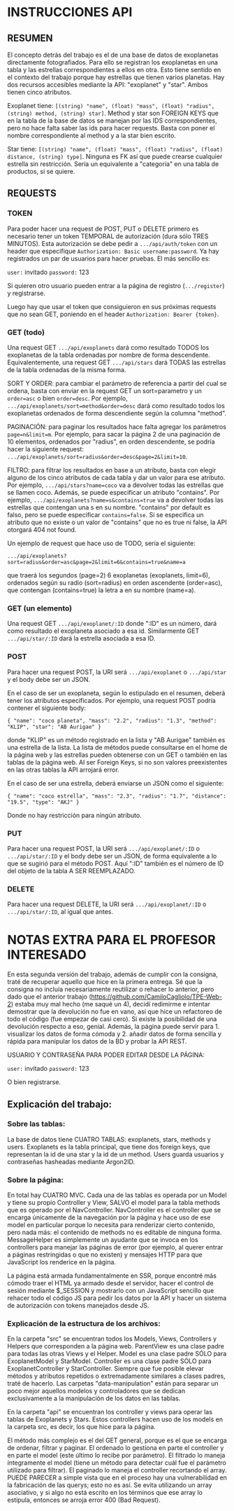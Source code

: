 # INSTRUCCIONES API

## RESUMEN

El concepto detrás del trabajo es el de una base de datos de exoplanetas directamente fotografiados. Para ello se registran los exoplanetas en una tabla y las estrellas correspondientes a ellos en otra. Esto tiene sentido en el contexto del trabajo porque hay estrellas que tienen varios planetas. Hay dos recursos accesibles mediante la API: "exoplanet" y "star". Ambos tienen cinco atributos.

Exoplanet tiene: `[(string) "name", (float) "mass", (float) "radius", (string) method, (string) star]`. Method y star son FOREIGN KEYS que en la tabla de la base de datos se manejan por las IDS correspondientes, pero no hace falta saber las ids para hacer requests. Basta con poner el nombre correspondiente al method y a la star bien escrito.

Star tiene: `[(string) "name", (float) "mass", (float) "radius", (float) distance, (string) type]`. Ninguna es FK así que puede crearse cualquier estrella sin restricción. Sería un equivalente a "categoría" en una tabla de productos, si se quiere.

## REQUESTS

### TOKEN
Para poder hacer una request de POST, PUT o DELETE primero es necesario tener un token TEMPORAL de autorización (dura sólo TRES MINUTOS). Esta autorización se debe pedir a `.../api/auth/token` con un header que especifique `Authorization: Basic username:password`. Ya hay registrados un par de usuarios para hacer pruebas. El más sencillo es:

`user:` invitado
`password:` 123

Si quieren otro usuario pueden entrar a la página de registro (`.../register`) y registrarse.

Luego hay que usar el token que consiguieron en sus próximas requests que no sean GET, poniendo en el header `Authorization: Bearer {token}`.

### GET (todo)

Una request GET `.../api/exoplanets` dará como resultado TODOS los exoplanetas de la tabla ordenadas por nombre de forma descendente. Equivalentemente, una request GET `.../api/stars` dará TODAS las estrellas de la tabla ordenadas de la misma forma.

SORT Y ORDER: para cambiar el parámetro de referencia a partir del cual se ordena, basta con enviar en la request GET un sort=parametro y un `order=asc` o bien `order=desc`. Por ejemplo, `.../api/exoplanets/sort=method&order=desc` dará como resultado todos los exoplanetas ordenados de forma descendiente según la columna "method".

PAGINACIÓN: para paginar los resultados hace falta agregar los parámetros `page=n&limit=m`. Por ejemplo, para sacar la página 2 de una paginación de 10 elementos, ordenados por "radius", en orden descendente, se podría hacer la siguiente request: `.../api/exoplanets/sort=radius&order=desc&page=2&limit=10`.

FILTRO: para filtrar los resultados en base a un atributo, basta con elegir alguno de los cinco atributos de cada tabla y dar un valor para ese atributo. Por ejemplo, `.../api/stars?name=coco` va a devolver todas las estrellas que se llamen coco. Además, se puede especificar un atributo "contains". Por ejemplo, `.../api/exoplanets?name=s&contains=true` va a devolver todas las estrellas que contengan una s en su nombre. "contains" por default es falso, pero se puede especificar `contains=false`. Si se especifica un atributo que no existe o un valor de "contains" que no es true ni false, la API otorgará 404 not found.


Un ejemplo de request que hace uso de TODO, sería el siguiente:

`.../api/exoplanets?sort=radius&order=asc&page=2&limit=6&contains=true&name=a`

que traerá los segundos (page=2) 6 exoplanetas (exoplanets, limit=6), ordenados según su radio (sort=radius) en orden ascendente (order=asc), que contengan (contains=true) la letra a en su nombre (name=a).


### GET (un elemento)

Una request GET `.../api/exoplanet/:ID` donde ":ID" es un número, dará como resultado el exoplaneta asociado a esa id. Similarmente GET `.../api/star/:ID` dará la estrella asociada a esa ID.


### POST

Para hacer una request POST, la URI será `.../api/exoplanet` o `.../api/star` y el body debe ser un JSON. 

En el caso de ser un exoplaneta, según lo estipulado en el resumen, deberá tener los atributos especificados. Por ejemplo, una request POST podría contener el siguiente body:

``{
    "name": "coco planeta",
    "mass": "2.2",
    "radius": "1.3",
    "method": "KLIP",
    "star": "AB Aurigae"
}``

donde "KLIP" es un método registrado en la lista y "AB Aurigae" también es una estrella de la lista. La lista de métodos puede consultarse en el home de la página web y las estrellas pueden obtenerse con un GET o también en las tablas de la página web. Al ser Foreign Keys, si no son valores preexistentes en las otras tablas la API arrojará error.

En el caso de ser una estrella, deberá enviarse un JSON como el siguiente:

``{
    "name": "coco estrella",
    "mass": "2.3",
    "radius": "1.7",
    "distance": "19.5",
    "type": "AKJ"
}``

Donde no hay restricción para ningún atributo.

### PUT
Para hacer una request POST, la URI será `.../api/exoplanet/:ID` o `.../api/star/:ID` y el body debe ser un JSON, de forma equivalente a lo que se sugirió para el método POST. Aquí ":ID" también es el número de ID del objeto de la tabla A SER REEMPLAZADO. 




### DELETE
Para hacer una request DELETE, la URI será `.../api/exoplanet/:ID` o `.../api/star/:ID`, al igual que antes.





# NOTAS EXTRA PARA EL PROFESOR INTERESADO

En esta segunda versión del trabajo, además de cumplir con la consigna, traté de recuperar aquello que hice en la primera entrega. Sé que la consigna no incluía necesariamente reutilizar o rehacer lo anterior, pero dado que el anterior trabajo (https://github.com/CamiloCagliolo/TPE-Web-2) estaba muy mal hecho (me saqué un 4), decidí redimirme e intentar demostrar que la devolución no fue en vano, así que hice un refactoreo de todo el código (fue empezar de casi cero). Si existe la posibilidad de una devolución respecto a eso, genial. Además, la página puede servir para 1. visualizar los datos de forma cómoda y 2. añadir datos de forma sencilla y rápida para manipular los datos de la BD y probar la API REST.

USUARIO Y CONTRASEÑA PARA PODER EDITAR DESDE LA PÁGINA: 

`user:` invitado 
`password:` 123

O bien registrarse.

## Explicación del trabajo:

### Sobre las tablas: 

La base de datos tiene CUATRO TABLAS: exoplanets, stars, methods y users. Exoplanets es la tabla principal, que tiene dos foreign keys, que representan la id de una star y la id de un method. Users guarda usuarios y contraseñas hasheadas mediante Argon2ID.

### Sobre la página:

En total hay CUATRO MVC. Cada una de las tablas es operada por un Model y tiene su propio Controller y View, SALVO el model para la tabla methods que es operado por el NavController. NavController es el controller que se encarga únicamente de la navegación por la página y hace uso de ese model en particular porque lo necesita para renderizar cierto contenido, pero nada más: el contenido de methods no es editable de ninguna forma. MessageHelper es simplemente un ayudante que se invoca en los controllers para manejar las páginas de error (por ejemplo, al querer entrar a páginas restringidas o que no existen) y mensajes HTTP para que JavaScript los renderice en la página.

La página está armada fundamentalmente en SSR, porque encontré más cómodo traer el HTML ya armado desde el servidor, hacer el control de sesión mediante $_SESSION y mostrarlo con un JavaScript sencillo que rehacer todo el código JS para pedir los datos por la API y hacer un sistema de autorización con tokens manejados desde JS.

### Explicación de la estructura de los archivos: 

En la carpeta "src" se encuentran todos los Models, Views, Controllers y Helpers que corresponden a la página web. 
ParentView es una clase padre para todas las otras Views y el Helper. 
Model es una clase padre SÓLO para ExoplanetModel y StarModel.
Controller es una clase padre SÓLO para ExoplanetController y StarController. 
Siempre que fue posible elevar métodos y atributos repetidos o extremadamente similares a clases padres, traté de hacerlo. 
Las carpetas "data-manipulation" están para separar un poco mejor aquellos modelos y controladores que se dedican exclusivamente a la manipulación de los datos en las tablas.

En la carpeta "api" se encuentran los controller y views para operar las tablas de Exoplanets y Stars. Estos controllers hacen uso de los models en la carpeta src, es decir, los que hice para la página.

El método más complejo es el del GET general, porque es el que se encarga de ordenar, filtrar y paginar. El ordenado lo gestiona en parte el controller y en parte el model (este último lo recibe por parámetro). El filtrado lo maneja íntegramente el model (tiene un método para detectar cuál fue el parámetro utilizado para filtrar). El paginado lo maneja el controller recortando el array. PUEDE PARECER a simple vista que en el proceso hay una vulnerabilidad en la fabricación de las querys; esto no es así. Se evita utilizando un array asociativo, y si algo no está escrito en los términos que ese array lo estipula, entonces se arroja error 400 (Bad Request).
